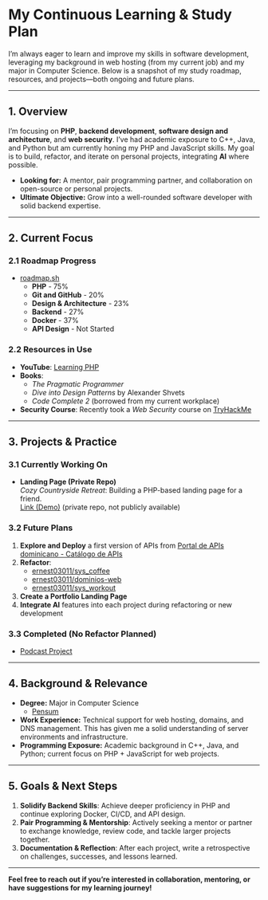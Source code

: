 # My Continuous Learning & Study Plan

I’m always eager to learn and improve my skills in software development, leveraging my background in web hosting (from my current job) and my major in Computer Science. Below is a snapshot of my study roadmap, resources, and projects—both ongoing and future plans.

---

## 1. Overview

I’m focusing on **PHP**, **backend development**, **software design and architecture**, and **web security**. I’ve had academic exposure to C++, Java, and Python but am currently honing my PHP and JavaScript skills. My goal is to build, refactor, and iterate on personal projects, integrating **AI** where possible.

- **Looking for:** A mentor, pair programming partner, and collaboration on open-source or personal projects.
- **Ultimate Objective:** Grow into a well-rounded software developer with solid backend expertise.

---

## 2. Current Focus

### 2.1 Roadmap Progress
- [roadmap.sh](https://roadmap.sh/)
  - **PHP** - 75%  
  - **Git and GitHub** - 20%  
  - **Design & Architecture** - 23%  
  - **Backend** - 27%  
  - **Docker** - 37%  
  - **API Design** - Not Started

### 2.2 Resources in Use
- **YouTube**: [Learning PHP](https://www.youtube.com/playlist?list=PLr3d3QYzkw2xabQRUpcZ_IBk9W50M9pe-)
- **Books**:  
  - *The Pragmatic Programmer*  
  - *Dive into Design Patterns* by Alexander Shvets  
  - *Code Complete 2* (borrowed from my current workplace)
- **Security Course**: Recently took a *Web Security* course on [TryHackMe](https://tryhackme.com/)

---

## 3. Projects & Practice

### 3.1 Currently Working On
- **Landing Page (Private Repo)**  
  *Cozy Countryside Retreat*: Building a PHP-based landing page for a friend.  
  [Link (Demo)](https://hc.manueldjs.online/) (private repo, not publicly available)

### 3.2 Future Plans
1. **Explore and Deploy** a first version of APIs from [Portal de APIs dominicano - Catálogo de APIs](https://developer.digital.gob.do/apis)  
2. **Refactor**:  
   - [ernest03011/sys_coffee](https://github.com/ernest03011/sys_coffee)  
   - [ernest03011/dominios-web](https://github.com/ernest03011/dominios-web)  
   - [ernest03011/sys_workout](https://github.com/ernest03011/sys_workout/tree/master)  
3. **Create a Portfolio Landing Page**  
4. **Integrate AI** features into each project during refactoring or new development

### 3.3 Completed (No Refactor Planned)
- [Podcast Project](https://pod.manueldjs.online/)

---

## 4. Background & Relevance

- **Degree:** Major in Computer Science  
  - [Pensum](https://soft.uasd.edu.do/PensumGrado/?periodoV=999999&programa=P-INFO&plan=200820&nivel=GR)  
- **Work Experience:** Technical support for web hosting, domains, and DNS management. This has given me a solid understanding of server environments and infrastructure.  
- **Programming Exposure:** Academic background in C++, Java, and Python; current focus on PHP + JavaScript for web projects.

---

## 5. Goals & Next Steps

1. **Solidify Backend Skills**: Achieve deeper proficiency in PHP and continue exploring Docker, CI/CD, and API design.  
2. **Pair Programming & Mentorship**: Actively seeking a mentor or partner to exchange knowledge, review code, and tackle larger projects together.  
3. **Documentation & Reflection**: After each project, write a retrospective on challenges, successes, and lessons learned.

---

**Feel free to reach out if you’re interested in collaboration, mentoring, or have suggestions for my learning journey!**  
